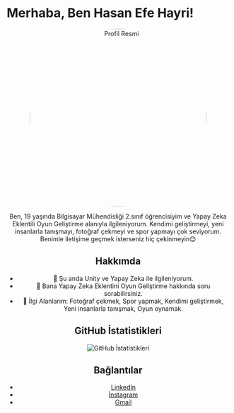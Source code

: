 # Merhaba, Ben Hasan Efe Hayri!

<div align="center"> <img src="https://avatars.githubusercontent.com/Hasan-Efe-Hayri" alt="Profil Resmi" style="border-radius: 50%;" width="400">


Ben, 19 yaşında Bilgisayar Mühendisliği 2.sınıf öğrencisiyim ve Yapay Zeka Eklentili Oyun Geliştirme alanıyla ilgileniyorum. Kendimi geliştirmeyi, yeni insanlarla tanışmayı, fotoğraf çekmeyi ve spor yapmayı çok seviyorum. Benimle iletişime geçmek isterseniz hiç çekinmeyin😊

## Hakkımda
- 🌱 Şu anda Unity ve Yapay Zeka ile ilgileniyorum.
- 💬 Bana Yapay Zeka Eklentini Oyun Geliştirme hakkında soru sorabilirsiniz.
- 📝 İlgi Alanlarım: Fotoğraf çekmek, Spor yapmak, Kendimi geliştirmek, Yeni insanlarla tanışmak, Oyun oynamak.

## GitHub İstatistikleri
<div align="center"> <img src="https://github-readme-stats.vercel.app/api?username=Hasan-Efe-Hayri&show_icons=true" alt="GitHub İstatistikleri" /> </div>

## Bağlantılar
- [LinkedIn](www.linkedin.com/in/efe-hayri-9555b52a6)
- [İnstagram](https://www.instagram.com/efe.hayri.100/profilecard/?igsh=MXc5Y3NmMjVlbm10eg==)
- [Gmail](efehayri2005@gmail.com)
